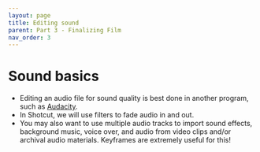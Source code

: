 ```yaml
---
layout: page
title: Editing sound
parent: Part 3 - Finalizing Film
nav_order: 3
---
```

# Sound basics

+ Editing an audio file for sound quality is best done in another program, such as [Audacity](https://www.audacityteam.org/).
+ In Shotcut, we will use filters to fade audio in and out.
+ You may also want to use multiple audio tracks to import sound effects, background music, voice over, and audio from video clips and/or archival audio materials. Keyframes are extremely useful for this! 
